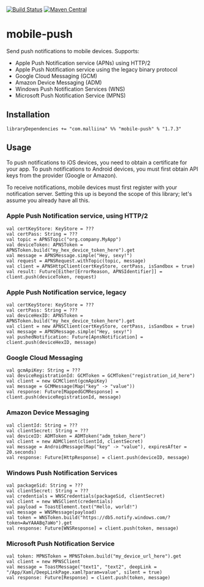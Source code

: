 [![Build Status](https://travis-ci.org/malliina/mobile-push.svg?branch=master)](https://travis-ci.org/malliina/mobile-push)
[![Maven Central](https://img.shields.io/maven-central/v/com.malliina/mobile-push_2.11.svg)](https://search.maven.org/#search%7Cga%7C1%7Cg%3A%22com.malliina%22%20AND%20a%3A%22mobile-push_2.11%22)

# mobile-push

Send push notifications to mobile devices. Supports:

- Apple Push Notification service (APNs) using HTTP/2
- Apple Push Notification service using the legacy binary protocol
- Google Cloud Messaging (GCM)
- Amazon Device Messaging (ADM)
- Windows Push Notification Services (WNS)
- Microsoft Push Notification Service (MPNS)

## Installation

    libraryDependencies += "com.malliina" %% "mobile-push" % "1.7.3"

## Usage

To push notifications to iOS devices, you need to obtain a certificate for your app. To push notifications to Android
devices, you must first obtain API keys from the provider (Google or Amazon).

To receive notifications, mobile devices must first register with your notification server. Setting this up is beyond
the scope of this library; let's assume you already have all this.

### Apple Push Notification service, using HTTP/2

    val certKeyStore: KeyStore = ???
    val certPass: String = ???
    val topic = APNSTopic("org.company.MyApp")
    val deviceToken: APNSToken = APNSToken.build("my_hex_device_token_here").get
    val message = APNSMessage.simple("Hey, sexy!")
    val request = APNSRequest.withTopic(topic, message)
    val client = APNSHttpClient(certKeyStore, certPass, isSandbox = true)
    val result: Future[Either[ErrorReason, APNSIdentifier]] = client.push(deviceToken, request)

### Apple Push Notification service, legacy

    val certKeyStore: KeyStore = ???
    val certPass: String = ???
    val deviceHexID: APNSToken = APNSToken.build("my_hex_device_token_here").get
    val client = new APNSClient(certKeyStore, certPass, isSandbox = true)
    val message = APNSMessage.simple("Hey, sexy!")
    val pushedNotification: Future[ApnsNotification] = client.push(deviceHexID, message)

### Google Cloud Messaging

    val gcmApiKey: String = ???
    val deviceRegistrationId: GCMToken = GCMToken("registration_id_here")
    val client = new GCMClient(gcmApiKey)
    val message = GCMMessage(Map("key" -> "value"))
    val response: Future[MappedGCMResponse] = client.push(deviceRegistrationId, message)

### Amazon Device Messaging

    val clientId: String = ???
    val clientSecret: String = ???
    val deviceID: ADMToken = ADMToken("adm_token_here")
    val client = new ADMClient(clientId, clientSecret)
    val message = AndroidMessage(Map("key" -> "value"), expiresAfter = 20.seconds)
    val response: Future[HttpResponse] = client.push(deviceID, message)
    
### Windows Push Notification Services

    val packageSid: String = ???
    val clientSecret: String = ???
    val credentials = WNSCredentials(packageSid, clientSecret)
    val client = new WNSClient(credentials)
    val payload = ToastElement.text("Hello, world!")
    val message = WNSMessage(payload)
    val token = WNSToken.build("https://db5.notify.windows.com/?token=AwYAAABq7aWo").get
    val response: Future[WNSResponse] = client.push(token, message)

### Microsoft Push Notification Service

    val token: MPNSToken = MPNSToken.build("my_device_url_here").get
    val client = new MPNSClient
    val message = ToastMessage("text1", "text2", deepLink = "/App/Xaml/DeepLinkPage.xaml?param=value", silent = true)
    val response: Future[Response] = client.push(token, message)

